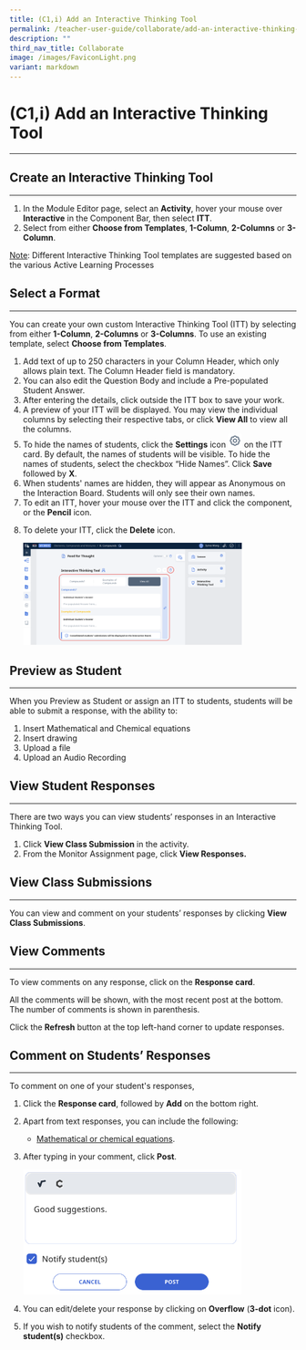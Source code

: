 ```yaml
---
title: (C1,i) Add an Interactive Thinking Tool
permalink: /teacher-user-guide/collaborate/add-an-interactive-thinking-tool/
description: ""
third_nav_title: Collaborate
image: /images/FaviconLight.png
variant: markdown
---
```

<h1 id="add-an-interactive-thinking-tool">(C1,i) Add an Interactive Thinking Tool</h1><hr>
<h2 id="-create-an-interactive-thinking-tool-">Create an Interactive Thinking Tool</h2>
<hr>
<ol>
<li>In the Module Editor page, select an <strong>Activity</strong>, hover your mouse over <strong>Interactive</strong> in the Component Bar, then select <strong>ITT</strong>. </li>
<li>Select from either <strong>Choose from Templates</strong>, <strong>1-Column</strong>, <strong>2-Columns</strong> or <strong>3-Column</strong>. </li>
</ol>
<p><u>Note</u>: Different Interactive Thinking Tool templates are suggested based on the various Active Learning Processes</p>
<h2 id="-select-a-format-">Select a Format</h2>
<hr>
<p>You can create your own custom Interactive Thinking Tool (ITT) by selecting from either <strong>1-Column</strong>, <strong>2-Columns</strong> or <strong>3-Columns</strong>. To use an existing template, select <strong>Choose from Templates</strong>. </p>
<ol>
<li>Add text of up to 250 characters in your Column Header, which only allows plain text. The Column Header field is mandatory.</li>
<li>You can also edit the Question Body and include a Pre-populated Student Answer. </li>
<li>After entering the details, click outside the ITT box to save your work.</li>
<li>A preview of your ITT will be displayed. You may view the individual columns by selecting their respective tabs, or click <strong>View All</strong> to view all the columns.</li>
<li>To hide the names of students, click the <strong>Settings</strong> icon <img style="width:1.5rem; display: inline;" src="/images/Icons/Settings24.svg"> on the ITT card. By default, the names of students will be visible. To hide the names of students, select the checkbox “Hide Names”. Click <strong>Save</strong> followed by <strong>X</strong>.</li>
<li>When students' names are hidden, they will appear as Anonymous on the Interaction Board. Students will only see their own names.</li>
<li>To edit an ITT, hover your mouse over the ITT and click the component, or the <strong>Pencil</strong> icon.</li>
<li><p>To delete your ITT, click the <strong>Delete</strong> icon.</p>
<p><img alt="Add an Interactive Thinking Tool" style="width: 80%;" src="/images/2Teacher/C-ITTComponent.png"></p>
</li>
</ol>
<h2 id="-preview-as-student-">Preview as Student</h2>
<hr>
<p>When you Preview as Student or assign an ITT to students, students will be able to submit a response, with the ability to:</p>
<ol>
<li>Insert Mathematical and Chemical equations</li>
<li>Insert drawing</li>
<li>Upload a file</li>
<li>Upload an Audio Recording</li>
</ol>
<h2 id="-View-Student-Responses-">View Student Responses</h2>
<hr>
<p>There are two ways you can view students’ responses in an Interactive Thinking Tool.</p>
<ol>
	<li>Click <strong>View Class Submission</strong> in the activity.</li>
<li>From the Monitor Assignment page, click <strong>View Responses.</strong></li>
</ol>






<h2>View Class Submissions</h2>
<hr>
<p>You can view and comment on your students’ responses by clicking <strong>View Class Submissions</strong>.</p>
<h2>View Comments</h2>
<hr>
<p>To view comments on any response, click on the <b>Response card</b>.</p>
<p>All the comments will be shown, with the most recent post at the bottom. The number of comments is shown in parenthesis.</p>
<p>Click the <strong>Refresh</strong> button at the top left-hand corner to update responses.</p>
<h2>Comment on Students’ Responses</h2>
<hr>
<p>To comment on one of your student's responses,</p>
<ol>
    <li>
			<p>Click the <b>Response card</b>, followed by <strong>Add</strong> on the bottom right.</p>
    </li>
    <li>
        <p>Apart from text responses, you can include the following:</p>
        <ul>
            <li><a href="/teacher-user-guide/author/insert-mathematical-or-chemical-equations/">Mathematical or chemical equations</a>.</li>
        </ul>
    </li>
    <li>
        <p>After typing in your comment, click <strong>Post</strong>.</p>
        <p><img alt="Add an Interactive Thinking Tool" style="width: 80%;" src="/images/2Teacher/C_ITTComponent1.png"></p>
    </li>
    <li>
			<p>You can edit/delete your response by clicking on <strong>Overflow</strong> (<b>3-dot</b> icon).</p>
    </li>
    <li>
        <p>If you wish to notify students of the comment, select the <strong>Notify student(s)</strong> checkbox.</p>
    </li>
</ol>